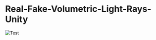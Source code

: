 # Real-Fake-Volumetric-Light-Rays-Unity
![Test](https://user-images.githubusercontent.com/83895158/142947189-72b50c94-6a47-4512-b733-64abaa5edae2.gif)
